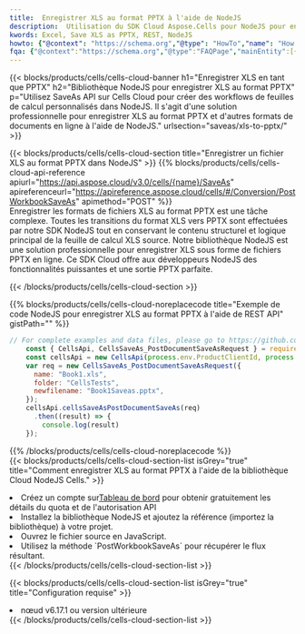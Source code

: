 ```yaml
---
title:  Enregistrer XLS au format PPTX à l'aide de NodeJS
description:  Utilisation du SDK Cloud Aspose.Cells pour NodeJS pour enregistrer le fichier au format XLS au format PPTX.
kwords: Excel, Save XLS as PPTX, REST, NodeJS
howto: {"@context": "https://schema.org","@type": "HowTo","name": "How to save XLS as PPTX using the Cells Cloud NodeJS library.","description": "How to save XLS as PPTX using the Cells Cloud NodeJS library.","image": {"@type": "ImageObject"},"url": "/nodejs/saveas/xls-to-pptx/","step": [{ "@type": "HowToStep","name": "How to save XLS as PPTX using the Cells Cloud NodeJS library. step 1", "image": {"@type": "ImageObject",},"url": "/nodejs/saveas/xls-to-pptx/","text": "Register an account at <a href='https://dashboard.aspose.cloud/'>Dashboard</a> to get free API quota & authorization details",},{ "@type": "HowToStep","name": "How to save XLS as PPTX using the Cells Cloud NodeJS library. step 1", "image": {"@type": "ImageObject",},"url": "/nodejs/saveas/xls-to-pptx/","text": "Install NodeJS library and add the reference (import the library) to your project.",},{ "@type": "HowToStep","name": "How to save XLS as PPTX using the Cells Cloud NodeJS library. step 1", "image": {"@type": "ImageObject",},"url": "/nodejs/saveas/xls-to-pptx/","text": "Open the source file in JavaScript.",},{ "@type": "HowToStep","name": "How to save XLS as PPTX using the Cells Cloud NodeJS library. step 1", "image": {"@type": "ImageObject",},"url": "/nodejs/saveas/xls-to-pptx/","text": "Use the `PostWorkbookSaveAs` method to retrieve the resulting stream.",}, ],"supply": {"@type": "HowToSupply","name": "document"},"tool": [{"@type": "HowToTool","name": "Visual Studio, Visual Studio Code, WebStorm"},{"@type": "HowToTool","name": "Aspose Cells"}],"totalTime": "PT6M"}
fqa: {"@context":"https://schema.org","@type":"FAQPage","mainEntity":[{"@type":"Question","name":"Why save file as other formats file in C# using REST API?","acceptedAnswer":{"@type":"Answer","text":"Documents are encoded in many ways, and some files may be incompatible with the software you use. To open and read such files, just save them as appropriate file formats.<br/><ol><li>Install .NET SDK and add the reference (import the library) to your project.</li><li>Open the source file in C# using REST API.</li><li>Call the PostWorkbookSaveAsRequest() method, passing an output filename with required extension.</li><li>Get the result of save as a separate file.</li></ol>"}},{"@type":"Question","name":"What file formats can I save as with your C# library?","acceptedAnswer":{"@type":"Answer","text":"We support a variety of file formats for conversion using .NET library, including XLSX, Excel, xls , PDF, CSV, HTML, Markdown, XML, PNG, JPG, TIFF, Json, TXT and many more."}},{"@type":"Question","name":"What is the maximum allowed file size for conversion using this .NET library?","acceptedAnswer":{"@type":"Answer","text":"There are no file size limits for format conversions using .NET library."}}]}
---
```

{{< blocks/products/cells/cells-cloud-banner h1="Enregistrer XLS en tant que PPTX" h2="Bibliothèque NodeJS pour enregistrer XLS au format PPTX" p="Utilisez SaveAs API sur Cells Cloud pour créer des workflows de feuilles de calcul personnalisés dans NodeJS. Il s\'agit d\'une solution professionnelle pour enregistrer XLS au format PPTX et d\'autres formats de documents en ligne à l\'aide de NodeJS." urlsection="saveas/xls-to-pptx/" >}}

{{< blocks/products/cells/cells-cloud-section title="Enregistrer un fichier XLS au format PPTX dans NodeJS" >}}
{{% blocks/products/cells/cells-cloud-api-reference apiurl="https://api.aspose.cloud/v3.0/cells/{name}/SaveAs" apireferenceurl="https://apireference.aspose.cloud/cells/#/Conversion/PostWorkbookSaveAs" apimethod="POST" %}}
<br/>
Enregistrer les formats de fichiers XLS au format PPTX est une tâche complexe. Toutes les transitions du format XLS vers PPTX sont effectuées par notre SDK NodeJS tout en conservant le contenu structurel et logique principal de la feuille de calcul XLS source. Notre bibliothèque NodeJS est une solution professionnelle pour enregistrer XLS sous forme de fichiers PPTX en ligne. Ce SDK Cloud offre aux développeurs NodeJS des fonctionnalités puissantes et une sortie PPTX parfaite.

{{< /blocks/products/cells/cells-cloud-section >}}

{{% blocks/products/cells/cells-cloud-noreplacecode title="Exemple de code NodeJS pour enregistrer XLS au format PPTX à l\'aide de REST API" gistPath="" %}}
  
```js
// For complete examples and data files, please go to https://github.com/aspose-cells-cloud/aspose-cells-cloud-node/
    const { CellsApi, CellsSaveAs_PostDocumentSaveAsRequest } = require("asposecellscloud");
    const cellsApi = new CellsApi(process.env.ProductClientId, process.env.ProductClientSecret);
    var req = new CellsSaveAs_PostDocumentSaveAsRequest({
      name: "Book1.xls",
      folder: "CellsTests",
      newfilename: "Book1Saveas.pptx",
    });
    cellsApi.cellsSaveAsPostDocumentSaveAs(req)
      .then((result) => {
        console.log(result)
    });
```
  
{{% /blocks/products/cells/cells-cloud-noreplacecode %}}
<br/>
{{< blocks/products/cells/cells-cloud-section-list isGrey="true" title="Comment enregistrer XLS au format PPTX à l\'aide de la bibliothèque Cloud NodeJS Cells." >}}
<li> Créez un compte sur<a href="https://dashboard.aspose.cloud/">Tableau de bord</a> pour obtenir gratuitement les détails du quota et de l'autorisation API</li>
<li>Installez la bibliothèque NodeJS et ajoutez la référence (importez la bibliothèque) à votre projet.</li>
<li>Ouvrez le fichier source en JavaScript.</li>
<li>Utilisez la méthode `PostWorkbookSaveAs` pour récupérer le flux résultant.</li>
{{< /blocks/products/cells/cells-cloud-section-list >}}

{{< blocks/products/cells/cells-cloud-section-list isGrey="true" title="Configuration requise" >}}
<li>nœud v6.17.1 ou version ultérieure</li>
{{< /blocks/products/cells/cells-cloud-section-list >}}
